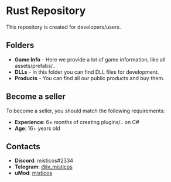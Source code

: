 # Rust Repository
This repository is created for developers/users.

## Folders
* **Game Info** - Here we provide a lot of game information, like all assets/prefabs/..
* **DLLs** - In this folder you can find DLL files for development.
* **Products** - You can find all our public products and buy them.

## Become a seller
To become a seller, you should match the following requirements:
* **Experience**: 6+ months of creating plugins/.. on C#
* **Age**: 16+ years old

## Contacts
* **Discord**: misticos#2334
* **Telegram**: [@iv_misticos](https://t.me/iv_misticos)
* **uMod**: [misticos](https://umod.org/user/misticos)